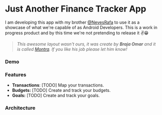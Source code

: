 # Just Another Finance Tracker App

I am developing this app with my brother [@NevesRafa](https://github.com/NevesRafa) to use it as a showcase of what we're capable of as Android Developers. This is a work in progress product and by this time we're not pretending to release it ✌😁

> *This awesome layout wasn't ours, it was create by **Braja Omar** and it is called [Montra](https://www.figma.com/community/file/998557875473123405). If you like his job please let him know!*

### Demo

<Insert demo gifs>

### Features

- **Transactions**: [TODO] Map your transactions.
- **Budgets:** [TODO] Create and track your budgets.
- **Goals:** [TODO] Create and track your goals.

### Architecture

<Insert architecture graph>